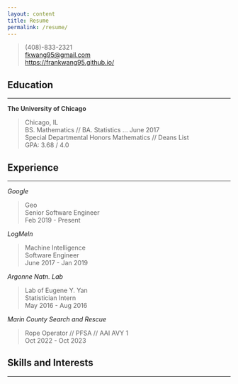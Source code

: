```yaml
---
layout: content
title: Resume
permalink: /resume/
---
```


> (408)-833-2321  
> fkwang95@gmail.com  
> https://frankwang95.github.io/

## Education
_________________

<span style="color:#363636">__The University of Chicago__</span>

> Chicago, IL  
> BS. Mathematics // BA. Statistics ... June 2017  
> Special Departmental Honors Mathematics // Deans List  
> GPA: 3.68 / 4.0

## Experience
_________________

*Google*

> Geo  
> Senior Software Engineer  
> Feb 2019 - Present

*LogMeIn*

> Machine Intelligence  
> Software Engineer  
> June 2017 - Jan 2019

*Argonne Natn. Lab*

> Lab of Eugene Y. Yan  
> Statistician Intern  
> May 2016 - Aug 2016

*Marin County Search and Rescue*

> Rope Operator // PFSA // AAI AVY 1  
> Oct 2022 - Oct 2023

## Skills and Interests
_________________



